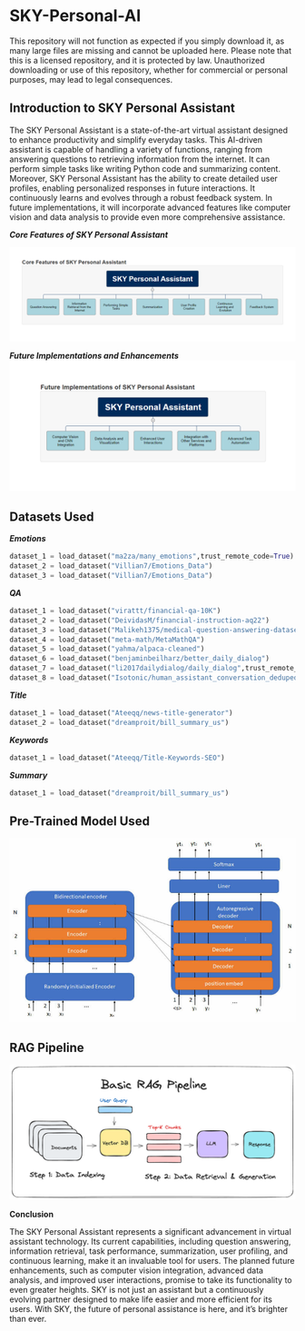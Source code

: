 # SKY-Personal-AI

This repository will not function as expected if you simply download it, as many large files are missing and cannot be uploaded here. Please note that this is a licensed repository, and it is protected by law. Unauthorized downloading or use of this repository, whether for commercial or personal purposes, may lead to legal consequences.

## Introduction to SKY Personal Assistant

The SKY Personal Assistant is a state-of-the-art virtual assistant designed to enhance productivity and simplify everyday tasks. This AI-driven assistant is capable of handling a variety of functions, ranging from answering questions to retrieving information from the internet. It can perform simple tasks like writing Python code and summarizing content. Moreover, SKY Personal Assistant has the ability to create detailed user profiles, enabling personalized responses in future interactions. It continuously learns and evolves through a robust feedback system. In future implementations, it will incorporate advanced features like computer vision and data analysis to provide even more comprehensive assistance.

***Core Features of SKY Personal Assistant***

![png](https://github.com/akshayparate123/SKY-Personal-AI/blob/main/Images/Features_1.png)

***Future Implementations and Enhancements***
![png](https://github.com/akshayparate123/SKY-Personal-AI/blob/main/Images/FutureImplementations.png)

## Datasets Used

***Emotions***

```python
dataset_1 = load_dataset("ma2za/many_emotions",trust_remote_code=True)
dataset_2 = load_dataset("Villian7/Emotions_Data")
dataset_3 = load_dataset("Villian7/Emotions_Data")
```

***QA***
```python
dataset_1 = load_dataset("virattt/financial-qa-10K")
dataset_2 = load_dataset("DeividasM/financial-instruction-aq22")
dataset_3 = load_dataset("Malikeh1375/medical-question-answering-datasets", "all-processed")
dataset_4 = load_dataset("meta-math/MetaMathQA")
dataset_5 = load_dataset("yahma/alpaca-cleaned")
dataset_6 = load_dataset("benjaminbeilharz/better_daily_dialog")
dataset_7 = load_dataset("li2017dailydialog/daily_dialog",trust_remote_code=True)
dataset_8 = load_dataset("Isotonic/human_assistant_conversation_deduped")
```

***Title***
```python
dataset_1 = load_dataset("Ateeqq/news-title-generator")
dataset_2 = load_dataset("dreamproit/bill_summary_us")
```

***Keywords***
```python
dataset_1 = load_dataset("Ateeqq/Title-Keywords-SEO")
```


***Summary***
```python
dataset_1 = load_dataset("dreamproit/bill_summary_us")
```

## Pre-Trained Model Used
![png](https://github.com/akshayparate123/SKY-Personal-AI/blob/main/Images/BART_arch.png)
## RAG Pipeline

![png](https://github.com/akshayparate123/SKY-Personal-AI/blob/main/Images/rag.png)

**Conclusion**

The SKY Personal Assistant represents a significant advancement in virtual assistant technology. Its current capabilities, including question answering, information retrieval, task performance, summarization, user profiling, and continuous learning, make it an invaluable tool for users. The planned future enhancements, such as computer vision integration, advanced data analysis, and improved user interactions, promise to take its functionality to even greater heights. SKY is not just an assistant but a continuously evolving partner designed to make life easier and more efficient for its users. With SKY, the future of personal assistance is here, and it’s brighter than ever.




